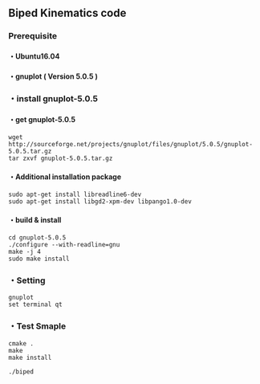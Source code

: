 ## Biped Kinematics code ##

### Prerequisite

#### ・Ubuntu16.04
#### ・gnuplot ( Version 5.0.5 )

### ・install gnuplot-5.0.5
#### ・get gnuplot-5.0.5
```
wget http://sourceforge.net/projects/gnuplot/files/gnuplot/5.0.5/gnuplot-5.0.5.tar.gz
tar zxvf gnuplot-5.0.5.tar.gz
````
#### ・Additional installation package
````
sudo apt-get install libreadline6-dev
sudo apt-get install libgd2-xpm-dev libpango1.0-dev

````
#### ・build & install
```
cd gnuplot-5.0.5
./configure --with-readline=gnu
make -j 4
sudo make install
````
### ・Setting 
```
gnuplot
set terminal qt

````
### ・Test Smaple
```
cmake .
make 
make install

./biped
